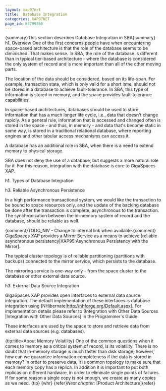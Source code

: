 ```yaml
---
layout: xap97net
title:  Database Integration
categories: XAP97NET
page_id: 63799360
---
```


{summary}This section describes Database Integration in SBA{summary}
h1. Overview
One of the first concerns people have when encountering space-based architecture is that the role of the database seems to be diminished. That makes sense. In SBA, the role of the database is different than in typical tier-based architecture - where the database is considered the only system of record and is more important than all of the other moving parts.

The location of the data should be considered, based on its life-span. For example, transaction state, which is only valid for a short itme, should not be stored in a database to achieve fault-tolerance. In SBA, this type of information is stored in memory, and the space provides fault-tolerance capabilities.

In space-based architectures, databases should be used to store information that has a much longer life cycle, i.e., data that doesn't change rapidly. As a general rule, information that is accessed and changed often is stored in the space - and thus, in memory - and data that's become static in some way, is stored in a traditional relational database, where reporting engines and other tabular access mechanisms can access it.

A database has an additional role in SBA, when there is a need to extend memory to physical storage.

SBA does not deny the use of a database, but suggests a more natural role for it. For this reason, integration with the database is core to GigaSpaces XAP.


h1. Types of Database Integration

h3. Reliable Asynchronous Persistence

In a high performance transactional system, we would like the transaction to be bound to space resources only, and the update of the backing database be done after the transaction is complete, asynchronous to the transaction. The synchronization between the in-memory system of record and the database, should be reliable as well.

{comment}TODO_NIV - Change to internal link when available.{comment}
GigaSpaces XAP provides a Mirror Service as a means to achieve [reliable asynchronous persistency|XAP95:Asynchronous Persistency with the Mirror].

The typical cluster topology is of reliable partitioning (partitions with backups) connected to the mirror service, which persists to the database.

The mirroring service is one-way only - from the space cluster to the database or other external data source.


h3. External Data Source Integration

GigaSpaces XAP provides open interfaces to external data source integration. The default implementation of these interfaces is database integration using [NHibernate|http://nhforge.org/Default.aspx]. For implementation details please refer to [Integration with Other Data Sources |Integration with Other Data Sources] in the Programmer's Guide.

These interfaces are used by the space to store and retrieve data from external data sources (e.g. databases).


{tip:title=About Memory Volatility}
One of the common questions when it comes to memory as a critical system of record, is its volatility. There is no doubt that in-memory storage is much faster than disk storage, however, how can we guarantee information completeness if the data is stored in memory?
In order to preserve data, it is common topology to make sure that each memory copy has a replica. In addition it is important to put both replicas on different hardware, in order to eliminate single points of failures. If for some reason a single copy is not enough, we create as many copies as we need.
{tip}
{whr}
{refer}*Next chapter:* [Product Architecture]{refer}